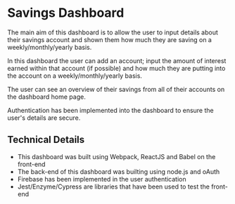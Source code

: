 # Savings Dashboard 
The main aim of this dashboard is to allow the user to input details about their savings account and shown them how much they are saving on a weekly/monthly/yearly basis. 

In this dashboard the user can add an account; input the amount of interest earned within that account (if possible) and how much they are putting into the account on a weekly/monthly/yearly basis. 

The user can see an overview of their savings from all of their accounts on the dashboard home page. 

Authentication has been implemented into the dashboard to ensure the user's details are secure. 

## Technical Details 
* This dashboard was built using Webpack, ReactJS and Babel on the front-end
* The back-end of this dashboard was builting using node.js and oAuth 
* Firebase has been implemented in the user authentication 
* Jest/Enzyme/Cypress are libraries that have been used to test the front-end